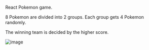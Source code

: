 React Pokemon game.

8 Pokemon are divided into 2 groups. Each group gets 4 Pokemon randomly.

The winning team is decided by the higher score.

![image](https://user-images.githubusercontent.com/76743219/188618098-cf9d98a9-fac6-4658-b08f-af0f247c554b.png)


